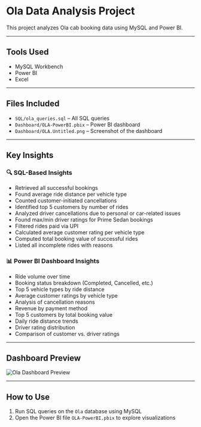 # Ola Data Analysis Project

This project analyzes Ola cab booking data using MySQL and Power BI.

---

## Tools Used
- MySQL Workbench
- Power BI
- Excel

---

## Files Included
- `SQL/ola_queries.sql` – All SQL queries
- `Dashboard/OLA-PowerBI.pbix` – Power BI dashboard
- `Dashboard/OLA.Untitled.png` – Screenshot of the dashboard 

---

## Key Insights

### 🔍 SQL-Based Insights
- Retrieved all successful bookings
- Found average ride distance per vehicle type
- Counted customer-initiated cancellations
- Identified top 5 customers by number of rides
- Analyzed driver cancellations due to personal or car-related issues
- Found max/min driver ratings for Prime Sedan bookings
- Filtered rides paid via UPI
- Calculated average customer rating per vehicle type
- Computed total booking value of successful rides
- Listed all incomplete rides with reasons

### 📊 Power BI Dashboard Insights
- Ride volume over time
- Booking status breakdown (Completed, Cancelled, etc.)
- Top 5 vehicle types by ride distance
- Average customer ratings by vehicle type
- Analysis of cancellation reasons
- Revenue by payment method
- Top 5 customers by total booking value
- Daily ride distance trends
- Driver rating distribution
- Comparison of customer vs. driver ratings

---

## Dashboard Preview

![Ola Dashboard Preview](Dashboard/OLA.Untitled.png)

---

## How to Use
1. Run SQL queries on the `Ola` database using MySQL
2. Open the Power BI file `OLA-PowerBI.pbix` to explore visualizations
